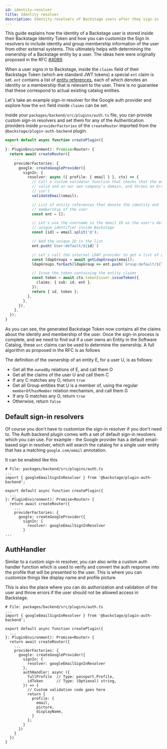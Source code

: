 ```yaml
---
id: identity-resolver
title: Identity resolver
description: Identity resolvers of Backstage users after they sign-in
---
```


This guide explains how the identity of a Backstage user is stored inside their
Backstage Identity Token and how you can customize the Sign In resolvers to
include identity and group membership information of the user from other
external systems. This ultimately helps with determining the ownership of a
Backstage entity by a user. The ideas here were originally proposed in the RFC
[#4089](https://github.com/backstage/backstage/issues/4089).

When a user signs in to Backstage, inside the `claims` field of their Backstage
Token (which are standard JWT tokens) a special `ent` claim is set. `ent`
contains a list of
[entity references](../features/software-catalog/references.md), each of which
denotes an identity or a membership that is relevant to the user. There is no
guarantee that these correspond to actual existing catalog entities.

Let's take an example sign-in resolver for the Google auth provider and explore
how the `ent` field inside `claims` can be set.

Inside your `packages/backend/src/plugins/auth.ts` file, you can provide custom
sign-in resolvers and set them for any of the Authentication providers inside
`providerFactories` of the `createRouter` imported from the
`@backstage/plugin-auth-backend` plugin.

```ts
export default async function createPlugin({
  ...
}: PluginEnvironment): Promise<Router> {
  return await createRouter({
    ...
    providerFactories: {
      google: createGoogleProvider({
        signIn: {
          resolver: async ({ profile: { email } }, ctx) => {
            // Call a custom validator function that checks that the email is
            // valid and on our own company's domain, and throws an Error if it
            // isn't
            validateEmail(email);

            // List of entity references that denote the identity and
            // membership of the user
            const ent = [];

            // Let's use the username in the email ID as the user's default
            // unique identifier inside Backstage
            const [id] = email.split('@');

            // Add the unique ID in the list
            ent.push(`User:default/${id}`)

            // Let's call the internal LDAP provider to get a list of groups the user belongs to
            const ldapGroups = await getLdapGroups(email);
            ldapGroups.forEach(ldapGroup => ent.push(`Group:default/${ldapGroup}`))

            // Issue the token containing the entity claims
            const token = await ctx.tokenIssuer.issueToken({
              claims: { sub: id, ent },
            });
            return { id, token };
          },
        },
      }),
    },
  });
}
```

As you can see, the generated Backstage Token now contains all the claims about
the identity and membership of the user. Once the sign-in process is complete,
and we need to find out if a user owns an Entity in the Software Catalog, these
`ent` claims can be used to determine the ownership. A full algorithm as
proposed in the RFC is as follows

The definition of the ownership of an entity E, for a user U, is as follows:

- Get all the `ownedBy` relations of E, and call them O
- Get all the claims of the user U and call them C
- If any C matches any O, return `true`
- Get all Group entities that U is a member of, using the regular
  `memberOf`/`hasMember` relation mechanism, and call them G
- If any G matches any O, return `true`
- Otherwise, return `false`

## Default sign-in resolvers

Of course you don't have to customize the sign-in resolver if you don't need to.
The Auth backend plugin comes with a set of default sign-in resolvers which you
can use. For example - the Google provider has a default email-based sign in
resolver, which will search the catalog for a single user entity that has a
matching `google.com/email` annotation.

It can be enabled like this

```tsx
# File: packages/backend/src/plugins/auth.ts
...
import { googleEmailSignInResolver } from '@backstage/plugin-auth-backend';

export default async function createPlugin({
  ...
}: PluginEnvironment): Promise<Router> {
  return await createRouter({
    ...
    providerFactories: {
      google: createGoogleProvider({
        signIn: {
          resolver: googleEmailSignInResolver
        }
...
```

## AuthHandler

Similar to a custom sign-in resolver, you can also write a custom auth handler
function which is used to verify and convert the auth response into the profile
that will be presented to the user. This is where you can customize things like
display name and profile picture.

This is also the place where you can do authorization and validation of the user
and throw errors if the user should not be allowed access in Backstage.

```tsx
# File: packages/backend/src/plugins/auth.ts
...
import { googleEmailSignInResolver } from '@backstage/plugin-auth-backend';

export default async function createPlugin({
  ...
}: PluginEnvironment): Promise<Router> {
  return await createRouter({
    ...
    providerFactories: {
      google: createGoogleProvider({
        signIn: {
          resolver: googleEmailSignInResolver
        },
        authHandler: async ({
          fullProfile  // Type: passport.Profile,
          idToken      // Type: (Optional) string,
        }) => {
          // Custom validation code goes here
          return {
            profile: {
              email,
              picture,
              displayName,
            }
          };
        }
      })
    }
  })
}
```
